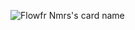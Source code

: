 ![Flowfr Nmrs's card name](https://cardivo.vercel.app/api?name=Flowfr%20Nmrs&description=Hi,%20I%27m%20a%20programmer%20and%20I%20haven%27t%20done%20anything%20with%20my%20life%20yet.&image=https://avatars.githubusercontent.com/u/92493116?v=4&backgroundColor=%23000000&pattern=topography&colorPattern=%23ffffff)
